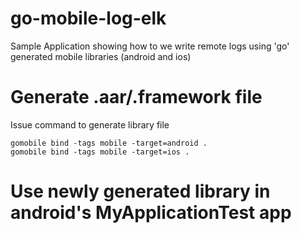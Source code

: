 # go-mobile-log-elk
Sample Application showing how to we write remote logs using 'go' generated mobile libraries (android and ios)

# Generate .aar/.framework file
Issue command to generate library file

```
gomobile bind -tags mobile -target=android .
gomobile bind -tags mobile -target=ios .

```

# Use newly generated library in android's MyApplicationTest app
